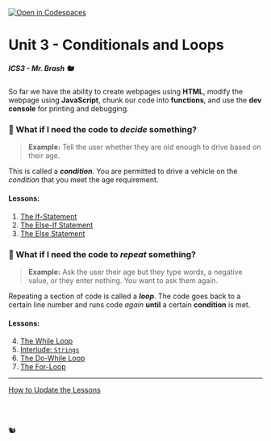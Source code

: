 [![Open in Codespaces](https://classroom.github.com/assets/launch-codespace-2972f46106e565e64193e422d61a12cf1da4916b45550586e14ef0a7c637dd04.svg)](https://classroom.github.com/open-in-codespaces?assignment_repo_id=16851204)
# Unit 3 - Conditionals and Loops

##### ICS3 - Mr. Brash 🐿️


So far we have the ability to create webpages using **HTML**, modify the webpage using **JavaScript**, chunk our code into **functions**, and use the **dev console** for printing and debugging.

### 🤔 What if I need the code to _decide_ something?

> **Example:** Tell the user whether they are old enough to drive based on their age.

This is called a **_condition_**. You are permitted to drive a vehicle on the _condition_ that you meet the age requirement.

#### Lessons:

1. [The If-Statement](./Lessons/1%20-%20Conditionals/1%20-%20IF.md)
2. [The Else-If Statement](./Lessons/1%20-%20Conditionals/2%20-%20Else-If.md)
3. [The Else Statement](./Lessons/1%20-%20Conditionals/3%20-%20Else.md)

### 🤔 What if I need the code to _repeat_ something?

> **Example:** Ask the user their age but they type words, a negative value, or they enter nothing. You want to ask them again.

Repeating a section of code is called a **_loop_**. The code goes back to a certain line number and runs code _again_ **until** a certain **condition** is met.

#### Lessons:

4. [The While Loop](./Lessons/2%20-%20Loops/4%20-%20While.md)
5. [Interlude: `Strings`](./Lessons/2%20-%20Loops/5%20-%20Interlude_Strings.md)
6. [The Do-While Loop](./Lessons/2%20-%20Loops/6%20-%20Do-While.md)
7. [The For-Loop](./Lessons/2%20-%20Loops/7%20-%20For.md)

---

[How to Update the Lessons](./Lessons/Update.md)


<br>
<br>

🐿️
